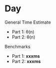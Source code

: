 # Day

General Time Estimate
- Part 1: θ(n) 
- Part 2: θ(n)

Benchmarks
- Part 1: **xxxms**
- Part 2: **xxxms**



